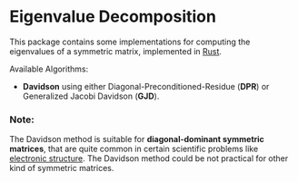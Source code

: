 Eigenvalue Decomposition
========================
This package contains some implementations for computing the eigenvalues of a symmetric matrix,
implemented in [Rust](https://www.rust-lang.org/).

Available Algorithms:
 * **Davidson** using either  Diagonal-Preconditioned-Residue (**DPR**) or Generalized Jacobi Davidson (**GJD**).


### Note:
The Davidson method is suitable for **diagonal-dominant symmetric matrices**, that are quite common
in certain scientific problems like [electronic structure](https://en.wikipedia.org/wiki/Electronic_structure). The Davidson method could be not practical
for other kind of symmetric matrices.

